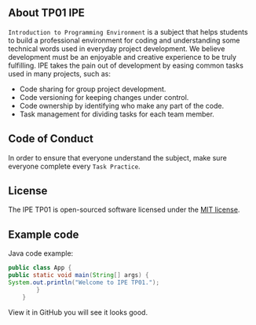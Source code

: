 ## About TP01 IPE

`Introduction to Programming Environment` is a subject that helps students to
build a professional environment for coding and understanding some technical
words used in everyday project development. We believe development must be an
enjoyable and creative experience to be truly fulfilling. IPE takes the pain out
of development by easing common tasks used in many projects, such as:

- Code sharing for group project development.
- Code versioning for keeping changes under control.
- Code ownership by identifying who make any part of the code.
- Task management for dividing tasks for each team member.

## Code of Conduct

In order to ensure that everyone understand the subject, make sure everyone
complete every `Task Practice`.

## License

The IPE TP01 is open-sourced software licensed under the [MIT
license](https://opensource.org/licenses/MIT).

## Example code

Java code example:

```Java
public class App {
public static void main(String[] args) {
System.out.println("Welcome to IPE TP01.");
        }
    }
```

View it in GitHub you will see it looks good.
